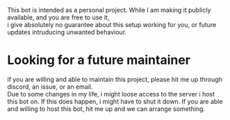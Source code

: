 This bot is intended as a personal project. While I am making it publicly available, and you are free to use it,  
i give absolutely no guarantee about this setup working for you, or future updates intruducing unwanted behaviour.

# Looking for a future maintainer  
if you are willing and able to maintain this project, please hit me up through discord, an issue, or an email.  
Due to some changes in my life, i might loose access to the server i host this bot on. If this does happen, i might have to shut it down. If you are able and willing to host this bot, hit me up and we can arrange something.
